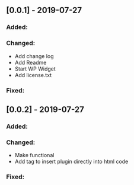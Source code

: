 ## [0.0.1] - 2019-07-27

### Added:
### Changed:
+ Add change log
+ Add Readme
+ Start WP Widget
+ Add license.txt
 
### Fixed:

## [0.0.2] - 2019-07-27

### Added:
### Changed:
+ Make functional
+ Add tag to insert plugin directly into html code
 
### Fixed: